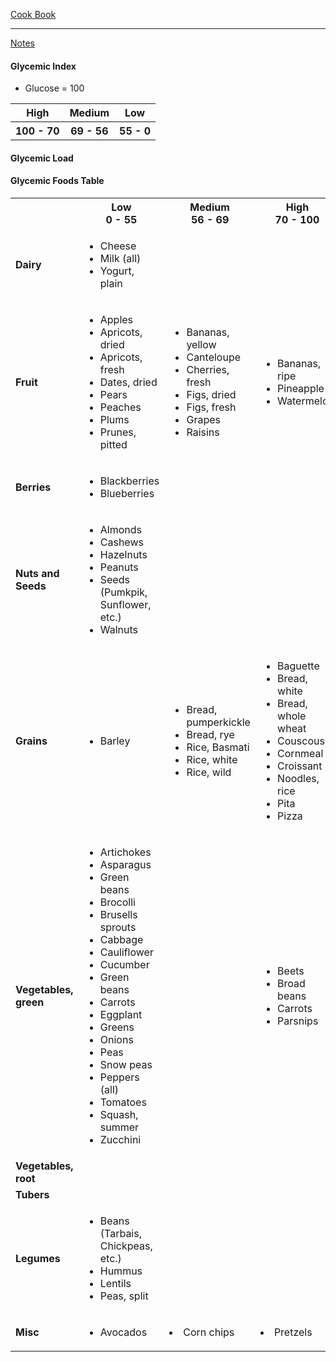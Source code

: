 [Cook Book](https://github.com/vmsmith/CookBook/blob/master/README.md)  

-----  

[Notes](https://github.com/vmsmith/CookBook/blob/master/notes.md)   

#### Glycemic Index   

* Glucose = 100  
<table>
  <tr><th>High</th><th>Medium</th><th>Low</th></tr>
   <tr><th>100 - 70</th><th>69 - 56</th><th>55 - 0</th></tr>
</table>


#### Glycemic Load

#### Glycemic Foods Table   

<table>
  <tr><th></th><th>Low<br>0 - 55</th><th>Medium<br>56 - 69</th><th>High<br>70 - 100</th></tr>
  
  <tr>
    <td><b>Dairy</td>
    <td><ul><li>Cheese<li>Milk (all)<li>Yogurt, plain</td>
    <td></td>
    <td></td>
  </tr>
  
  <tr><td><b>Fruit</td>
    <td><ul><li>Apples<li>Apricots, dried<li>Apricots, fresh<li>Dates, dried<li>Pears<li>Peaches<li>Plums<li>Prunes, pitted</td>
    <td><ul><li>Bananas, yellow<li>Canteloupe<li>Cherries, fresh<li>Figs, dried<li>Figs, fresh<li>Grapes<li>Raisins</td>
    <td><ul><li>Bananas, ripe<li>Pineapple<li>Watermelon</td>
    </tr>
  
  <tr><td><b>Berries</td>
    <td><ul><li>Blackberries<li>Blueberries</td>
    <td></td>
    <td></td>
  </tr>
  
  <tr><td><b>Nuts and Seeds</td>
    <td><ul><li>Almonds<li>Cashews<li>Hazelnuts<li>Peanuts<li>Seeds (Pumkpik, Sunflower, etc.)<li>Walnuts</td>
    <td></td>
    <td></td>
  </tr>
  
  <tr><td><b>Grains</td>
    <td><ul><li>Barley</td>
    <td><ul><li>Bread, pumperkickle<li>Bread, rye<li>Rice, Basmati<li>Rice, white<li>Rice, wild</td>
    <td><ul><li>Baguette<li>Bread, white<li>Bread, whole wheat<li>Couscous<li>Cornmeal<li>Croissant<li>Noodles, rice<li>Pita<li>Pizza</td>
  </tr>
  
  <tr><td><b>Vegetables, green</td>
    <td><ul><li>Artichokes<li>Asparagus<li>Green beans<li>Brocolli<li>Brusells sprouts<li>Cabbage<li>Cauliflower<li>Cucumber<li>Green beans<li>Carrots<li>Eggplant<li>Greens<li>Onions<li>Peas<li>Snow peas<li>Peppers (all)<li>Tomatoes<li>Squash, summer<li>Zucchini</td>
    <td><ul></td>
    <td><ul><li>Beets<li>Broad beans<li>Carrots<li>Parsnips</td>
    <td></td></tr>
  
  <tr><td><b>Vegetables, root</td><td></td><td></td><td></td></tr>
  
  <tr><td><b>Tubers</td><td></td><td></td><td></td></tr>  
  
  <tr><td><b>Legumes</td><td><ul><li>Beans (Tarbais, Chickpeas, etc.)<li>Hummus<li>Lentils<li>Peas, split</td><td></td><td></td></tr>
  
  <tr><td><b>Misc</td><td><ul><li>Avocados</td><td><li>Corn chips</td><td><li>Pretzels</td></tr>
</table>
